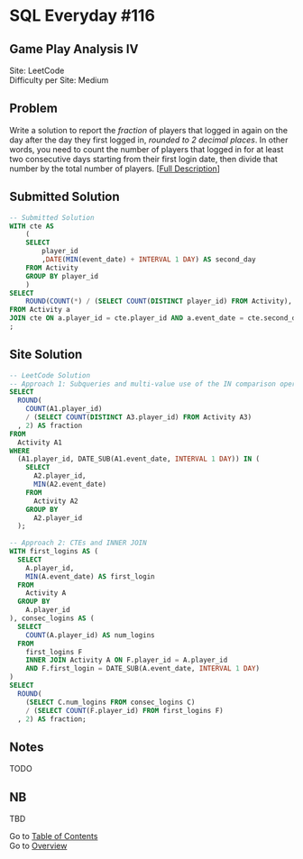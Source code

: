 # SQL Everyday \#116

## Game Play Analysis IV

Site: LeetCode\
Difficulty per Site: Medium

## Problem

Write a solution to report the *fraction* of players that logged in again on the day after the day they first logged in, *rounded to 2 decimal places*. In other words, you need to count the number of players that logged in for at least two consecutive days starting from their first login date, then divide that number by the total number of players. [[Full Description](https://leetcode.com/problems/game-play-analysis-iv/description/)]

## Submitted Solution

```sql
-- Submitted Solution
WITH cte AS
    (
    SELECT
        player_id
        ,DATE(MIN(event_date) + INTERVAL 1 DAY) AS second_day
    FROM Activity
    GROUP BY player_id
    )
SELECT
    ROUND(COUNT(*) / (SELECT COUNT(DISTINCT player_id) FROM Activity), 2) AS fraction
FROM Activity a
JOIN cte ON a.player_id = cte.player_id AND a.event_date = cte.second_day
;
```

## Site Solution

```sql
-- LeetCode Solution 
-- Approach 1: Subqueries and multi-value use of the IN comparison operator
SELECT
  ROUND(
    COUNT(A1.player_id)
    / (SELECT COUNT(DISTINCT A3.player_id) FROM Activity A3)
  , 2) AS fraction
FROM
  Activity A1
WHERE
  (A1.player_id, DATE_SUB(A1.event_date, INTERVAL 1 DAY)) IN (
    SELECT
      A2.player_id,
      MIN(A2.event_date)
    FROM
      Activity A2
    GROUP BY
      A2.player_id
  );
  
-- Approach 2: CTEs and INNER JOIN
WITH first_logins AS (
  SELECT
    A.player_id,
    MIN(A.event_date) AS first_login
  FROM
    Activity A
  GROUP BY
    A.player_id
), consec_logins AS (
  SELECT
    COUNT(A.player_id) AS num_logins
  FROM
    first_logins F
    INNER JOIN Activity A ON F.player_id = A.player_id
    AND F.first_login = DATE_SUB(A.event_date, INTERVAL 1 DAY)
)
SELECT
  ROUND(
    (SELECT C.num_logins FROM consec_logins C)
    / (SELECT COUNT(F.player_id) FROM first_logins F)
  , 2) AS fraction;
```

## Notes

TODO

## NB

TBD

Go to [Table of Contents](/README.md#contents)\
Go to [Overview](/README.md)
